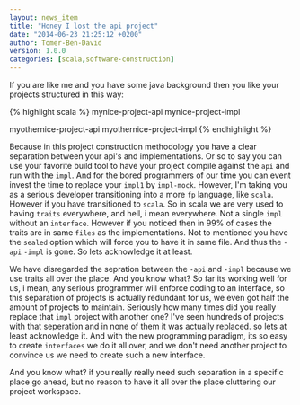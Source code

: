 ```yaml
---
layout: news_item
title: "Honey I lost the api project"
date: "2014-06-23 21:25:12 +0200"
author: Tomer-Ben-David 
version: 1.0.0
categories: [scala,software-construction]
---
```


If you are like me and you have some java background then you like your projects structured in this way:

{% highlight scala %}
mynice-project-api
mynice-project-impl

myothernice-project-api
myothernice-project-impl
{% endhighlight %}

Because in this project construction methodology you have a clear separation between your api's and implementations.  Or
so to say you can use your favorite build tool to have your project compile against the `api` and run with the `impl`.
And for the bored programmers of our time you can event invest the time to replace your `impl1` by `impl-mock`.  However,
I'm taking you as a serious developer transitioning into a more `fp` language, like `scala`.
However if you have transitioned to `scala`.  So in scala we are very used to having `traits` everywhere, and hell, i mean
everywhere.  Not a single `impl` without an `interface`.  However if you noticed then in 99% of cases the traits are in same
`files` as the implementations.  Not to mentioned you have the `sealed` option which will force you to have it in same file.
And thus the `-api` `-impl` is gone.  So lets acknowledge it at least.

We have disregarded the sepration between the `-api` and `-impl` because we use traits all over the place.  And you know what?
So far its working well for us, i mean, any serious programmer will enforce coding to an interface, so this separation of projects
is actually redundant for us, we even got half the amount of projects to maintain.  Seriously how many times did you really replace that
`impl` project with another one? I've seen hundreds of projects with that seperation and in none of them it was actually replaced. so
lets at least acknowledge it.  And with the new programming paradigm, its so easy to create `interfaces` we do it all over, and we don't need
another project to convince us we need to create such a new interface.

And you know what? if you really really need such separation in a specific place go ahead, but no reason to have it all over the place cluttering
our project workspace.
